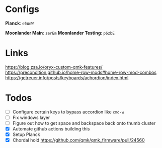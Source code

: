 # Configs

**Planck**: `e5WnW`

**Moonlander Main**: `zerEm`
**Moonlander Testing**: `p6zbE`

# Links

https://blog.zsa.io/oryx-custom-qmk-features/
https://precondition.github.io/home-row-mods#home-row-mod-combos
https://getreuer.info/posts/keyboards/achordion/index.html

# Todos

- [ ] Configure certain keys to bypass accordion like `cmd-w`
- [ ] Fix windows layer
- [ ] Figure out how to get space and backspace back onto thumb cluster
- [x] Automate github actions building this
- [x] Setup Planck
- [x] Chordal hold https://github.com/qmk/qmk_firmware/pull/24560
